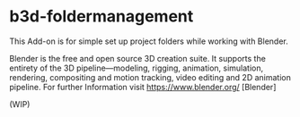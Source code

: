 # b3d-foldermanagement

This Add-on is for simple set up project folders while working with Blender.

Blender is the free and open source 3D creation suite. It supports the entirety of the 3D pipeline—modeling, rigging, animation, simulation, rendering, compositing and motion tracking, video editing and 2D animation pipeline. For further Information visit https://www.blender.org/ [Blender]

(WIP)
